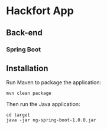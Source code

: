 # Hackfort App

## Back-end

### Spring Boot

## Installation

Run Maven to package the application:
```
mvn clean package
```

Then run the Java application:
```
cd target
java -jar ng-spring-boot-1.0.0.jar
```

